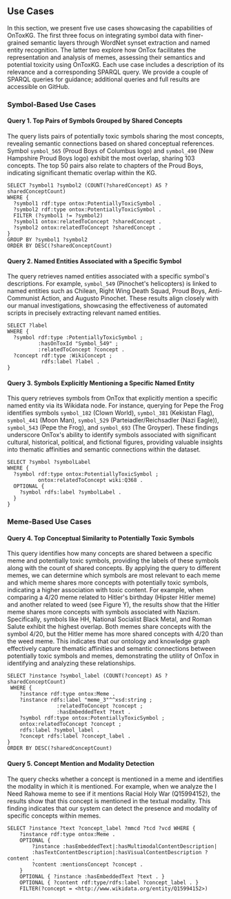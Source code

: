 ## Use Cases

In this section, we present five use cases showcasing the capabilities of OnToxKG. The first three focus on integrating symbol data with finer-grained semantic layers through WordNet synset extraction and named entity recognition. The latter two explore how OnTox facilitates the representation and analysis of memes, assessing their semantics and potential toxicity using OnToxKG. Each use case includes a description of its relevance and a corresponding SPARQL query. We provide a couple of SPARQL queries for guidance; additional queries and full results are accessible on GitHub.

### Symbol-Based Use Cases

#### Query 1. Top Pairs of Symbols Grouped by Shared Concepts

The query lists pairs of potentially toxic symbols sharing the most concepts, revealing semantic connections based on shared conceptual references. Symbol `symbol_565` (Proud Boys of Columbus logo) and `symbol_490` (New Hampshire Proud Boys logo) exhibit the most overlap, sharing 103 concepts. The top 50 pairs also relate to chapters of the Proud Boys, indicating significant thematic overlap within the KG.

```sparql
SELECT ?symbol1 ?symbol2 (COUNT(?sharedConcept) AS ?sharedConceptCount)
WHERE {
  ?symbol1 rdf:type ontox:PotentiallyToxicSymbol .
  ?symbol2 rdf:type ontox:PotentiallyToxicSymbol .
  FILTER (?symbol1 != ?symbol2)
  ?symbol1 ontox:relatedToConcept ?sharedConcept .
  ?symbol2 ontox:relatedToConcept ?sharedConcept .
}
GROUP BY ?symbol1 ?symbol2
ORDER BY DESC(?sharedConceptCount)
```


#### Query 2. Named Entities Associated with a Specific Symbol

The query retrieves named entities associated with a specific symbol's descriptions. For example, `symbol_549` (Pinochet's helicopters) is linked to named entities such as Chilean, Right Wing Death Squad, Proud Boys, Anti-Communist Action, and Augusto Pinochet. These results align closely with our manual investigations, showcasing the effectiveness of automated scripts in precisely extracting relevant named entities.


```sparql
SELECT ?label
WHERE {
  ?symbol rdf:type :PotentiallyToxicSymbol ;
          :hasOnToxId "Symbol_549" ;
          :relatedToConcept ?concept .
  ?concept rdf:type :WikiConcept ;
           rdfs:label ?label .
}
```
#### Query 3. Symbols Explicitly Mentioning a Specific Named Entity

This query retrieves symbols from OnTox that explicitly mention a specific named entity via its Wikidata node. For instance, querying for Pepe the Frog identifies symbols `symbol_182` (Clown World), `symbol_381` (Kekistan Flag), `symbol_441` (Moon Man), `symbol_529` (Parteiadler/Reichsadler (Nazi Eagle)), `symbol_543` (Pepe the Frog), and `symbol_693` (The Groyper). These findings underscore OnTox's ability to identify symbols associated with significant cultural, historical, political, and fictional figures, providing valuable insights into thematic affinities and semantic connections within the dataset.

```sparql
SELECT ?symbol ?symbolLabel
WHERE {
  ?symbol rdf:type ontox:PotentiallyToxicSymbol ;
          ontox:relatedToConcept wiki:Q368 .
  OPTIONAL {
    ?symbol rdfs:label ?symbolLabel .
  }
}
```

### Meme-Based Use Cases

#### Query 4. Top Conceptual Similarity to Potentially Toxic Symbols

This query identifies how many concepts are shared between a specific meme and potentially toxic symbols, providing the labels of these symbols along with the count of shared concepts. By applying the query to different memes, we can determine which symbols are most relevant to each meme and which meme shares more concepts with potentially toxic symbols, indicating a higher association with toxic content. For example, when comparing a 4/20 meme related to Hitler's birthday (Hipster Hitler meme) and another related to weed (see Figure Y), the results show that the Hitler meme shares more concepts with symbols associated with Nazism. Specifically, symbols like HH, National Socialist Black Metal, and Roman Salute exhibit the highest overlap. Both memes share concepts with the symbol 4/20, but the Hitler meme has more shared concepts with 4/20 than the weed meme. This indicates that our ontology and knowledge graph effectively capture thematic affinities and semantic connections between potentially toxic symbols and memes, demonstrating the utility of OnTox in identifying and analyzing these relationships.

```sparql
SELECT ?instance ?symbol_label (COUNT(?concept) AS ?sharedConceptCount)
 WHERE {
    ?instance rdf:type ontox:Meme .
    ?instance rdfs:label "meme_3"^^xsd:string ;
                :relatedToConcept ?concept ;
                :hasEmbeddedText ?text .
    ?symbol rdf:type ontox:PotentiallyToxicSymbol ;
    ontox:relatedToConcept ?concept ;
    rdfs:label ?symbol_label .
    ?concept rdfs:label ?concept_label .
}
ORDER BY DESC(?sharedConceptCount)
```

#### Query 5. Concept Mention and Modality Detection

The query checks whether a concept is mentioned in a meme and identifies the modality in which it is mentioned. For example, when we analyze the I Need Rahowa meme to see if it mentions Racial Holy War (Q15994152), the results show that this concept is mentioned in the textual modality. This finding indicates that our system can detect the presence and modality of specific concepts within memes.

```sparql
SELECT ?instance ?text ?concept_label ?mmcd ?tcd ?vcd WHERE {
    ?instance rdf:type ontox:Meme .
    OPTIONAL {
        ?instance :hasEmbeddedText|:hasMultimodalContentDescription|
        :hasTextContentDescription|:hasVisualContentDescription ?content .
        ?content :mentionsConcept ?concept .
    }
    OPTIONAL { ?instance :hasEmbeddedText ?text . }
    OPTIONAL { ?content rdf:type/rdfs:label ?concept_label . }
    FILTER(?concept = <http://www.wikidata.org/entity/Q15994152>)

```